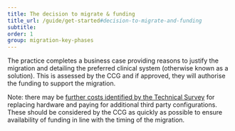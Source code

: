 ```yaml
---
title: The decision to migrate & funding
title_url: /guide/get-started#decision-to-migrate-and-funding
subtitle:
order: 1
group: migration-key-phases
---
```


The practice completes a business case providing reasons to justify the migration and detailing the preferred clinical system (otherwise known as a solution). This is assessed by the CCG and if approved, they will authorise the funding to support the migration.

Note: there may be [further costs identified by the Technical Survey](/prm-practice-migration/guide/technical-survey) for replacing hardware and paying for additional third party configurations. These should be considered by the CCG as quickly as possible to ensure availability of funding in line with the timing of the migration.


